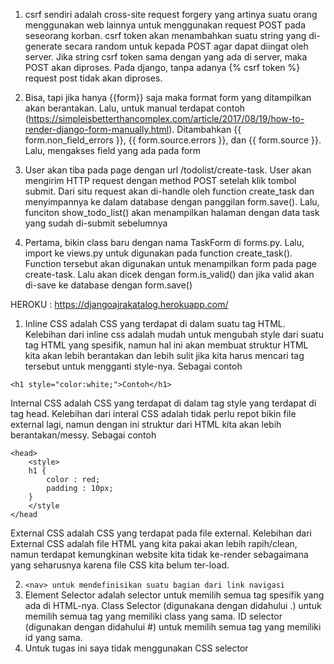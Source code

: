 1. csrf sendiri adalah cross-site request forgery yang artinya suatu orang menggunakan web lainnya untuk menggunakan 
request POST pada seseorang korban. csrf token akan menambahkan suatu string yang di-generate secara random untuk kepada
POST agar dapat diingat oleh server. Jika string csrf token sama dengan yang ada di server, maka POST akan diproses. 
Pada django, tanpa adanya {% csrf token %} request post tidak akan diproses.
2. Bisa, tapi jika hanya {{form}} saja maka format form yang ditampilkan akan berantakan. Lalu, untuk manual terdapat 
contoh (https://simpleisbetterthancomplex.com/article/2017/08/19/how-to-render-django-form-manually.html). Ditambahkan 
{{ form.non_field_errors }}, {{ form.source.errors }}, dan {{ form.source }}. Lalu, mengakses field yang ada pada form

3. User akan tiba pada page dengan url /todolist/create-task. User akan mengirim HTTP request dengan method POST setelah 
klik tombol submit. Dari situ request akan di-handle oleh function create_task dan menyimpannya ke dalam database dengan 
panggilan form.save(). Lalu, funciton show_todo_list() akan menampilkan halaman dengan data task yang sudah di-submit 
sebelumnya
4. Pertama, bikin class baru dengan nama TaskForm di forms.py. Lalu, import ke views.py untuk digunakan pada function 
create_task(). Function tersebut akan digunakan untuk menampilkan form pada page create-task. Lalu akan dicek dengan 
form.is_valid() dan jika valid akan di-save ke database dengan form.save()

HEROKU : https://djangoajrakatalog.herokuapp.com/

1. Inline CSS adalah CSS yang terdapat di dalam suatu tag HTML. Kelebihan dari inline css adalah mudah untuk mengubah style 
dari suatu tag HTML yang spesifik, namun hal ini akan membuat struktur HTML kita akan lebih berantakan dan lebih sulit jika kita harus 
mencari tag tersebut untuk mengganti style-nya. Sebagai contoh
```
<h1 style="color:white;">Contoh</h1>
```

Internal CSS adalah CSS yang terdapat di dalam tag style yang terdapat di tag head. Kelebihan dari interal CSS adalah tidak perlu repot bikin 
file external lagi, namun dengan ini struktur dari HTML kita akan lebih berantakan/messy. Sebagai contoh
```
<head>
    <style>
    h1 {
        color : red;
        padding : 10px;
    }
    </style
</head
```

External CSS adalah CSS yang terdapat pada file external. Kelebihan dari External CSS adalah
file HTML yang kita pakai akan lebih rapih/clean, namun terdapat kemungkinan website kita tidak ke-render sebagaimana yang seharusnya
karena file CSS kita belum ter-load. 

2. ```<nav> untuk mendefinisikan suatu bagian dari link navigasi```
3. Element Selector adalah selector untuk memilih semua tag spesifik yang ada di HTML-nya.
Class Selector (digunakana dengan didahului .) untuk memilih semua tag yang memiliki class yang sama. ID selector (digunakan dengan didahului #)
untuk memilih semua tag yang memiliki id yang sama.
4. Untuk tugas ini saya tidak menggunakan CSS selector